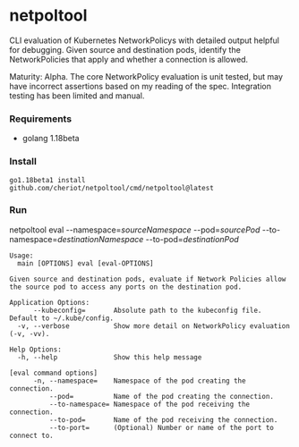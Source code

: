 # netpoltool

CLI evaluation of Kubernetes NetworkPolicys with detailed output helpful for debugging. Given source and destination pods, identify the NetworkPolicies that apply and whether a connection is allowed.

Maturity: Alpha. The core NetworkPolicy evaluation is unit tested, but may have incorrect assertions based on my reading of the spec. Integration testing has been limited and manual.

### Requirements
* golang 1.18beta

### Install
```
go1.18beta1 install github.com/cheriot/netpoltool/cmd/netpoltool@latest
```

### Run
netpoltool eval --namespace=_sourceNamespace_ --pod=_sourcePod_ --to-namespace=_destinationNamespace_ --to-pod=_destinationPod_

```
Usage:
  main [OPTIONS] eval [eval-OPTIONS]

Given source and destination pods, evaluate if Network Policies allow the source pod to access any ports on the destination pod.

Application Options:
      --kubeconfig=       Absolute path to the kubeconfig file. Default to ~/.kube/config.
  -v, --verbose           Show more detail on NetworkPolicy evaluation (-v, -vv).

Help Options:
  -h, --help              Show this help message

[eval command options]
      -n, --namespace=    Namespace of the pod creating the connection.
          --pod=          Name of the pod creating the connection.
          --to-namespace= Namespace of the pod receiving the connection.
          --to-pod=       Name of the pod receiving the connection.
          --to-port=      (Optional) Number or name of the port to connect to.
```
